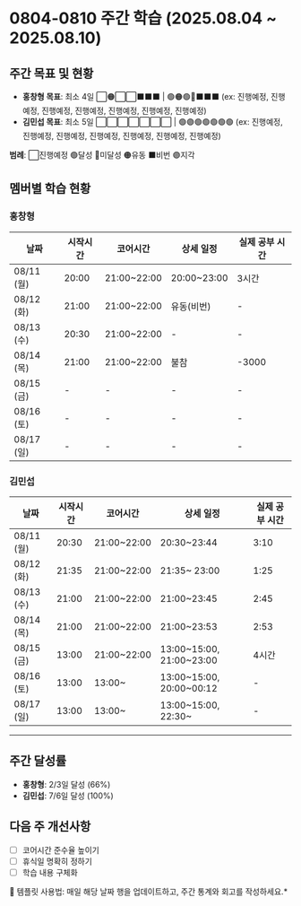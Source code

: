 # 0804-0810 주간 학습 (2025.08.04 ~ 2025.08.10)

## 주간 목표 및 현황
- **홍창형 목표**: 최소 4일 ⬜🟠⬜⬜⬛️⬛️⬛️ | 🟢🟠🟢🔴⬛️⬛️⬛️ (ex: 진행예정, 진행예정, 진행예정, 진행예정, 진행예정, 진행예정, 진행예정)
- **김민섭 목표**: 최소 5일 ⬜⬜⬜⬜⬜⬜⬜ | 🟢🟣🟢🟢🟢🟢🟢 (ex: 진행예정, 진행예정, 진행예정, 진행예정, 진행예정, 진행예정, 진행예정)


**범례**: ⬜진행예정 🟢달성 🔴미달성 🟠유동 ⬛️비번 🟣지각 

## 멤버별 학습 현황

### 홍창형
| 날짜 | 시작시간 | 코어시간 | 상세 일정 | 실제 공부 시간 |
|------|----------|----------|-----------|----------|
| 08/11 (월) | 20:00 | 21:00~22:00 | 20:00~23:00 |3시간|
| 08/12 (화) | 21:00 | 21:00~22:00 | 유동(비번) |-|
| 08/13 (수) | 20:30 | 21:00~22:00 | - |-|
| 08/14 (목) | 21:00 | 21:00~22:00 | 불참 |-3000|
| 08/15 (금) | - | - | - |-|
| 08/16 (토) | - | - | - |-|
| 08/17 (일) | - | - | - |-|

### 김민섭
| 날짜 | 시작시간  | 코어시간 | 상세 일정                 | 실제 공부 시간
|------|-------|----------|-----------------------|-----------|
| 08/11 (월) | 20:30 | 21:00~22:00 | 20:30~23:44 | 3:10|
| 08/12 (화) | 21:35 | 21:00~22:00 | 21:35~ 23:00 | 1:25|
| 08/13 (수) | 21:00 | 21:00~22:00 | 21:00~23:45 |2:45|
| 08/14 (목) | 21:00 | 21:00~22:00 | 21:00~23:53 | 2:53|
| 08/15 (금) | 13:00 | 21:00~22:00 | 13:00~15:00, 21:00~23:00 |4시간|
| 08/16 (토) | 13:00 | 13:00~ | 13:00~15:00, 20:00~00:12 |-|
| 08/17 (일) | 13:00 | 13:00~ | 13:00~15:00, 22:30~ |-|

---

## 주간 달성률
- **홍창형**: 2/3일 달성 (66%)
- **김민섭**: 7/6일 달성 (100%)

## 다음 주 개선사항
- [ ] 코어시간 준수율 높이기
- [ ] 휴식일 명확히 정하기
- [ ] 학습 내용 구체화

📝 템플릿 사용법: 매일 해당 날짜 행을 업데이트하고, 주간 통계와 회고를 작성하세요.*
